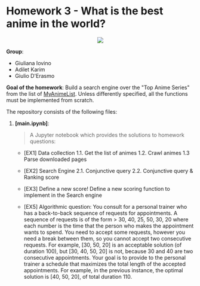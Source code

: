 # Homework 3 - What is the best anime in the world?

<p align="center">
<img src="https://ilovevg.it/wp-content/uploads/2020/05/anime-e-manga-generi.jpg">
</p>


**Group**:
- Giuliana Iovino
- Adilet Karim
- Giulio D'Erasmo


**Goal of the homework**: Build a search engine over the "Top Anime Series" from the list of [MyAnimeList](https://myanimelist.net/). Unless differently specified, all the functions must be implemented from scratch.


The repository consists of the following files:

1. __[main.ipynb]__:
   > A Jupyter notebook which provides the solutions to homework questions:
   - [EX1] Data collection
     1.1. Get the list of animes
     1.2. Crawl animes
     1.3 Parse downloaded pages
   - [EX2] Search Engine
     2.1. Conjunctive query
     2.2. Conjunctive query & Ranking score

   - [EX3] Define a new score!
     Define a new scoring function to implement in the Search engine
   - [EX5] Algorithmic question:
     You consult for a personal trainer who has a back-to-back sequence of requests for appointments. A sequence of requests is of the form > 30, 40, 25, 50, 30, 20 where each number is the time that the person who makes the appointment wants to spend. You need to accept some requests, however you need a break between them, so you cannot accept two consecutive requests. For example, [30, 50, 20] is an acceptable solution (of duration 100), but [30, 40, 50, 20] is not, because 30 and 40 are two consecutive appointments. Your goal is to provide to the personal trainer a schedule that maximizes the total length of the accepted appointments. For example, in the previous instance, the optimal solution is [40, 50, 20], of total duration 110.
   


